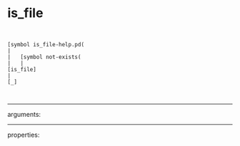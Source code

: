 # is_file

```


[symbol is_file-help.pd(
|
|   [symbol not-exists(
|   |
[is_file]
|
[_]

            
```
---
arguments:


---
properties:


